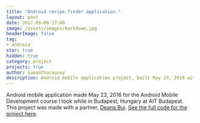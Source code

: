 ```yaml
---
title: "Android recipe finder application."
layout: post
date: 2017-09-09 17:00
image: /assets/images/markdown.jpg
headerImage: false
tag:
- android
star: true
hidden: true
category: project
projects: true
author: samanthacausey
description: Android mobile application project, built May 23, 2016 with partner Deana Bui.
---
```


Android mobile application made May 23, 2016 for the Android Mobile Development course I took while in Budapest, Hungary at AIT Budapest. This project was made with a partner, [Deana Bui](https://github.com/deanabui). [See the full code for the project here](https://github.com/scausey/recipeFinder).